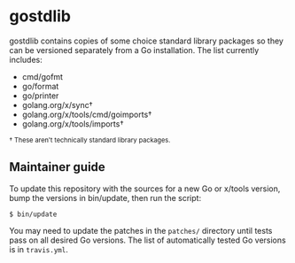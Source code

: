 # gostdlib

gostdlib contains copies of some choice standard library packages so they can be
versioned separately from a Go installation. The list currently includes:

  * cmd/gofmt
  * go/format
  * go/printer
  * golang.org/x/sync†
  * golang.org/x/tools/cmd/goimports†
  * golang.org/x/tools/imports†

<sup>† These aren't technically standard library packages.</sup>

## Maintainer guide

To update this repository with the sources for a new Go or x/tools version,
bump the versions in bin/update, then run the script:

```
$ bin/update
```

You may need to update the patches in the `patches/` directory until tests pass
on all desired Go versions. The list of automatically tested Go versions is in
`travis.yml`.
